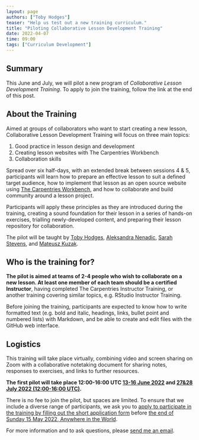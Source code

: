 ```yaml
---
layout: page
authors: ["Toby Hodges"]
teaser: "Help us test out a new training curriculum."
title: "Piloting Collaborative Lesson Development Training"
date: 2022-04-07
time: 09:00
tags: ["Curriculum Development"]
---
```


## Summary

This June and July,
we will pilot a new program of _Collaborative Lesson Development Training_.
To apply to join the training, follow the link at the end of this post.


## About the Training

Aimed at groups of collaborators who want to start creating a new lesson,
Collaborative Lesson Development Training will focus on three main topics:

1. Good practice in lesson design and development
2. Creating lesson websites with The Carpentries Workbench
3. Collaboration skills

Spread over six half-days, with an extended break between sessions 4 & 5,
participants will learn 
how to prepare an effective lesson to suit a defined target audience,
how to implement that lesson as an open source website
using [The Carpentries Workbench][workbench-blogpost], and 
how to collaborate and build community around a lesson project. 

Participants will apply these principles 
as they are introduced during the training, 
creating a sound foundation for their lesson 
in a series of hands-on exercises, 
trialling newly-developed content, 
and preparing their lesson repository for collaboration.

The pilot will be taught by
[Toby Hodges](https://github.com/tobyhodges),
[Aleksandra Nenadic](https://github.com/anenadic),
[Sarah Stevens](https://github.com/sstevens2),
and [Mateusz Kuzak](https://github.com/mkuzak).


## Who is the training for?

**The pilot is aimed at teams of 2-4 people who wish to collaborate on a new lesson.
At least one member of each team should be a certified Instructor**, 
having completed The Carpentries Instructor Training, 
or another training covering similar topics, e.g. RStudio Instructor Training.

Before joining the training, 
participants are expected to know how to 
write formatted text
(e.g. bold and italic, headings, links, bullet point and numbered lists) 
with Markdown, 
and be able to create and edit files with the GitHub web interface.


## Logistics

This training will take place virtually, 
combining video and screen sharing on Zoom 
with a collaborative notetaking document for sharing notes, 
responses to exercises, 
and links to further resources. 

**The first pilot will take place 12:00-16:00 UTC [13-16 June 2022][time-date-1] and [27&28 July 2022 (12:00-16:00 UTC)][time-date-2].**

There is no fee to join the pilot, but spaces are limited. 
To ensure that we include a diverse range of participants,
we ask you to 
[apply to participate in the training by filling out the short application form][application-form] before [the end of Sunday 15 May 2022, Anywhere in the World][deadline]. 

For more information and to ask questions, 
please [send me an email](mailto:tobyhodges@carpentries.org).

[application-form]: https://forms.gle/9ZXZEjgJGWNQmxY47
[deadline]: https://www.timeanddate.com/worldclock/fixedtime.html?msg=CLDT+Pilot+Application+Deadline&iso=20220516T00&p1=3926
[time-date-1]: https://www.timeanddate.com/worldclock/fixedtime.html?msg=Collaborative+Lesson+Development+Training+Pilot+1&iso=20220613T12&p1=1440&ah=4
[time-date-2]: https://www.timeanddate.com/worldclock/fixedtime.html?msg=Collaborative+Lesson+Development+Training+Pilot+1%2C+pt2+&iso=20220727T12&p1=%3A&ah=4
[workbench-blogpost]: https://carpentries.org/blog/2022/01/live-lesson-infrastructure/

